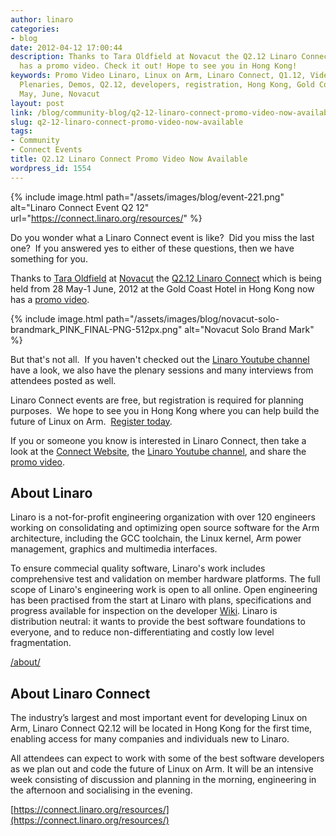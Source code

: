 ```yaml
---
author: linaro
categories:
- blog
date: 2012-04-12 17:00:44
description: Thanks to Tara Oldfield at Novacut the Q2.12 Linaro Connect event now
  has a promo video. Check it out! Hope to see you in Hong Kong!
keywords: Promo Video Linaro, Linux on Arm, Linaro Connect, Q1.12, Videos, Interviews,
  Plenaries, Demos, Q2.12, developers, registration, Hong Kong, Gold Coast Hotel,
  May, June, Novacut
layout: post
link: /blog/community-blog/q2-12-linaro-connect-promo-video-now-available/
slug: q2-12-linaro-connect-promo-video-now-available
tags:
- Community
- Connect Events
title: Q2.12 Linaro Connect Promo Video Now Available
wordpress_id: 1554
---
```


{% include image.html path="/assets/images/blog/event-221.png" alt="Linaro Connect Event Q2 12" url="https://connect.linaro.org/resources/" %}

Do you wonder what a Linaro Connect event is like?  Did you miss the last one?  If you answered yes to either of these questions, then we have something for you.

Thanks to [Tara Oldfield](https://plus.google.com/117647229006247247428/posts) at [Novacut](https://plus.google.com/109582833728734114979/posts) the [Q2.12 Linaro Connect](https://connect.linaro.org/resources/) which is being held from 28 May-1 June, 2012 at the Gold Coast Hotel in Hong Kong now has a [promo video](http://youtu.be/xkFQzhYLsQI).

{% include image.html path="/assets/images/blog/novacut-solo-brandmark_PINK_FINAL-PNG-512px.png" alt="Novacut Solo Brand Mark" %}


But that's not all.  If you haven't checked out the [Linaro Youtube channel](http://www.youtube.com/user/linaroorg) have a look, we also have the plenary sessions and many interviews from attendees posted as well.

Linaro Connect events are free, but registration is required for planning purposes.  We hope to see you in Hong Kong where you can help build the future of Linux on Arm.  [Register today](https://connect.linaro.org/attend/).

If you or someone you know is interested in Linaro Connect, then take a look at the [Connect Website](https://connect.linaro.org/resources/), the [Linaro Youtube channel](http://www.youtube.com/user/linaroorg), and share the [promo video](http://youtu.be/xkFQzhYLsQI).


## About Linaro


Linaro is a not-for-profit engineering organization with over 120 engineers working on consolidating and optimizing open source software for the Arm architecture, including the GCC toolchain, the Linux kernel, Arm power management, graphics and multimedia interfaces.

To ensure commecial quality software, Linaro's work includes comprehensive test and validation on member hardware platforms. The full scope of Linaro's engineering work is open to all online. Open engineering has been practised from the start at Linaro with plans, specifications and progress available for inspection on the developer [Wiki](http://wiki-archive.linaro.org/). Linaro is distribution neutral: it wants to provide the best software foundations to everyone, and to reduce non-differentiating and costly low level fragmentation.

[/about/](/about/)


## About Linaro Connect


The industry’s largest and most important event for developing Linux on Arm, Linaro Connect Q2.12 will be located in Hong Kong for the first time, enabling access for many companies and individuals new to Linaro.

All attendees can expect to work with some of the best software developers as we plan out and code the future of Linux on Arm. It will be an intensive week consisting of discussion and planning in the morning, engineering in the afternoon and socialising in the evening.

[https://connect.linaro.org/resources/](https://connect.linaro.org/resources/)
